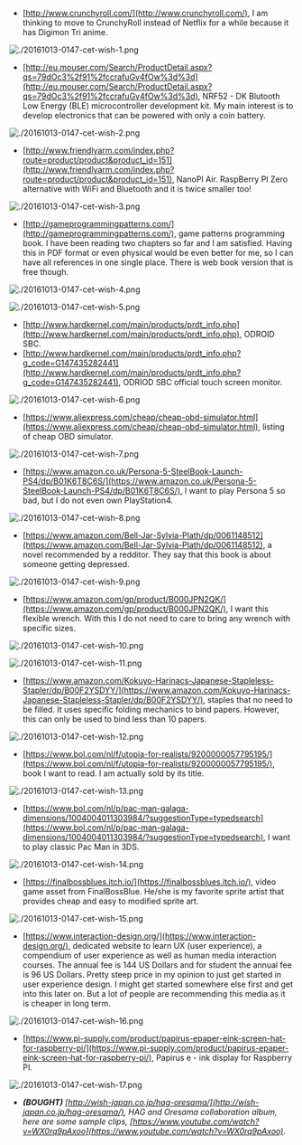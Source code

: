 * [http://www.crunchyroll.com/](http://www.crunchyroll.com/), I am thinking to move to CrunchyRoll instead of Netflix for a while because it has Digimon Tri anime.

![./20161013-0147-cet-wish-1.png](./20161013-0147-cet-wish-1.png)

* [http://eu.mouser.com/Search/ProductDetail.aspx?qs=79dOc3%2f91%2fccrafuGv4fOw%3d%3d](http://eu.mouser.com/Search/ProductDetail.aspx?qs=79dOc3%2f91%2fccrafuGv4fOw%3d%3d), NRF52 - DK Blutooth Low Energy (BLE) microcontroller development kit. My main interest is to develop electronics that can be powered with only a coin battery.

![./20161013-0147-cet-wish-2.png](./20161013-0147-cet-wish-2.png)

* [http://www.friendlyarm.com/index.php?route=product/product&product_id=151](http://www.friendlyarm.com/index.php?route=product/product&product_id=151), NanoPI Air. RaspBerry PI Zero alternative with WiFi and Bluetooth and it is twice smaller too!

![./20161013-0147-cet-wish-3.png](./20161013-0147-cet-wish-3.png)

* [http://gameprogrammingpatterns.com/](http://gameprogrammingpatterns.com/), game patterns programming book. I have been reading two chapters so far and I am satisfied. Having this in PDF format or even physical would be even better for me, so I can have all references in one single place. There is web book version that is free though.

![./20161013-0147-cet-wish-4.png](./20161013-0147-cet-wish-4.png)

![./20161013-0147-cet-wish-5.png](./20161013-0147-cet-wish-5.png)

* [http://www.hardkernel.com/main/products/prdt_info.php](http://www.hardkernel.com/main/products/prdt_info.php), ODROID SBC.
* [http://www.hardkernel.com/main/products/prdt_info.php?g_code=G147435282441](http://www.hardkernel.com/main/products/prdt_info.php?g_code=G147435282441), ODRIOD SBC official touch screen monitor.

![./20161013-0147-cet-wish-6.png](./20161013-0147-cet-wish-6.png)

* [https://www.aliexpress.com/cheap/cheap-obd-simulator.html](https://www.aliexpress.com/cheap/cheap-obd-simulator.html), listing of cheap OBD simulator.

![./20161013-0147-cet-wish-7.png](./20161013-0147-cet-wish-7.png)

* [https://www.amazon.co.uk/Persona-5-SteelBook-Launch-PS4/dp/B01K6T8C6S/](https://www.amazon.co.uk/Persona-5-SteelBook-Launch-PS4/dp/B01K6T8C6S/), I want to play Persona 5 so bad, but I do not even own PlayStation4.

![./20161013-0147-cet-wish-8.png](./20161013-0147-cet-wish-8.png)

* [https://www.amazon.com/Bell-Jar-Sylvia-Plath/dp/0061148512](https://www.amazon.com/Bell-Jar-Sylvia-Plath/dp/0061148512), a novel recommended by a redditor. They say that this book is about someone getting depressed.

![./20161013-0147-cet-wish-9.png](./20161013-0147-cet-wish-9.png)

* [https://www.amazon.com/gp/product/B000JPN2QK/](https://www.amazon.com/gp/product/B000JPN2QK/), I want this flexible wrench. With this I do not need to care to bring any wrench with specific sizes.

![./20161013-0147-cet-wish-10.png](./20161013-0147-cet-wish-10.png)

![./20161013-0147-cet-wish-11.png](./20161013-0147-cet-wish-11.png)

* [https://www.amazon.com/Kokuyo-Harinacs-Japanese-Stapleless-Stapler/dp/B00F2YSDYY/](https://www.amazon.com/Kokuyo-Harinacs-Japanese-Stapleless-Stapler/dp/B00F2YSDYY/), staples that no need to be filled. It uses specific folding mechanics to bind papers. However, this can only be used to bind less than 10 papers.

![./20161013-0147-cet-wish-12.png](./20161013-0147-cet-wish-12.png)

* [https://www.bol.com/nl/f/utopia-for-realists/9200000057795195/](https://www.bol.com/nl/f/utopia-for-realists/9200000057795195/), book I want to read. I am actually sold by its title.

![./20161013-0147-cet-wish-13.png](./20161013-0147-cet-wish-13.png)

* [https://www.bol.com/nl/p/pac-man-galaga-dimensions/1004004011303984/?suggestionType=typedsearch](https://www.bol.com/nl/p/pac-man-galaga-dimensions/1004004011303984/?suggestionType=typedsearch), I want to play classic Pac Man in 3DS.

![./20161013-0147-cet-wish-14.png](./20161013-0147-cet-wish-14.png)

* [https://finalbossblues.itch.io/](https://finalbossblues.itch.io/), video game asset from FinalBossBlue. He/she is my favorite sprite artist that provides cheap and easy to modified sprite art.

![./20161013-0147-cet-wish-15.png](./20161013-0147-cet-wish-15.png)

* [https://www.interaction-design.org/](https://www.interaction-design.org/), dedicated website to learn UX (user experience), a compendium of user experience as well as human media interaction courses. The annual fee is 144 US Dollars and for student the annual fee is 96 US Dollars. Pretty steep price in my opinion to just get started in user experience design. I might get started somewhere else first and get into this later on. But a lot of people are recommending this media as it is cheaper in long term.

![./20161013-0147-cet-wish-16.png](./20161013-0147-cet-wish-16.png)

* [https://www.pi-supply.com/product/papirus-epaper-eink-screen-hat-for-raspberry-pi/](https://www.pi-supply.com/product/papirus-epaper-eink-screen-hat-for-raspberry-pi/), Papirus e - ink display for Raspberry PI.

![./20161013-0147-cet-wish-17.png](./20161013-0147-cet-wish-17.png)

* __*(BOUGHT)*__ _[http://wish-japan.co.jp/hag-oresama/](http://wish-japan.co.jp/hag-oresama/), HAG and Oresama collaboration album, here are some sample clips, [https://www.youtube.com/watch?v=WX0rq9pAxoo](https://www.youtube.com/watch?v=WX0rq9pAxoo)._
